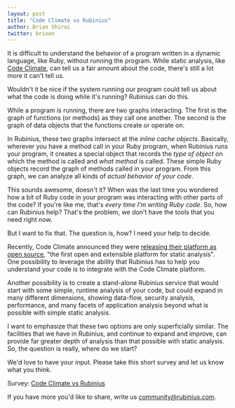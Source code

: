```yaml
---
layout: post
title: "Code Climate vs Rubinius"
author: Brian Shirai
twitter: brixen
---
```


It is difficult to understand the behavior of a program written in a dynamic language, like Ruby, without running the program. While static analysis, like [Code Climate](https://codeclimate.com), can tell us a fair amount about the code, there's still a lot more it can't tell us.

Wouldn't it be nice if the system running our program could tell us about what the code is doing while it's running? Rubinius can do this.

While a program is running, there are two graphs interacting. The first is the graph of functions (or methods) as they call one another. The second is the graph of data objects that the functions create or operate on.

In Rubinius, these two graphs intersect at the _inline cache objects_. Basically, wherever you have a method call in your Ruby program, when Rubinius runs your program, it creates a special object that records the _type of object_ on which the method is called and _what method_ is called. These simple Ruby objects record the graph of methods called in your program. From this graph, we can analyze all kinds of _actual behavior of your code_.

This sounds awesome, doesn't it? When was the last time you wondered how a bit of Ruby code in your program was interacting with other parts of the code? If you're like me, that's _every time I'm writing Ruby code_. So, how can Rubinius help? That's the problem, we don't have the tools that you need right now.

But I want to fix that. The question is, how? I need your help to decide.

Recently, Code Climate announced they were [releasing their platform as open source](http://blog.codeclimate.com/blog/2015/06/19/code-climate-platform/), "the first open and extensible platform for static analysis". One possibility to leverage the ability that Rubinius has to help you understand your code is to integrate with the Code Climate platform.

Another possibility is to create a stand-alone Rubinius service that would start with some simple, runtime analysis of your code, but could expand in many different dimensions, showing data-flow, security analysis, performance, and many facets of application analysis beyond what is possible with simple static analysis.

I want to emphasize that these two options are only superficially similar. The facilities that we have in Rubinius, and continue to expand and improve, can provide far greater depth of analysis than that possible with static analysis. So, the question is really, where do we start?

We'd love to have your input. Please take this short survey and let us know what you think.

Survey: [Code Climate vs Rubinius](https://goo.gl/forms/MWLEcLwFAS)

If you have more you'd like to share, write us <community@rubinius.com>.
